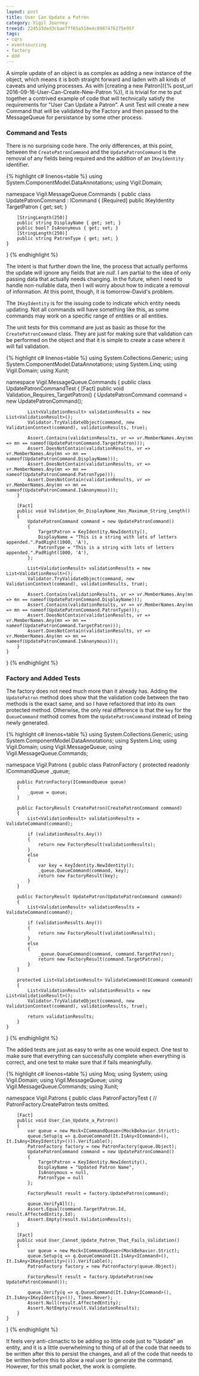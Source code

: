 ```yaml
---
layout: post
title: User Can Update a Patron
category: Vigil Journey
treeid: 224533ded3cbae7ff65a518e4c0987476275e95f
tags:
- cqrs
- eventsourcing
- factory
- ddd
---
```


A simple update of an object is as complex as adding a new instance of the object, which means it is both straight forward and laden with all kinds of caveats and unlying processes. As with [creating a new Patron]({% post_url 2016-09-16-User-Can-Create-New-Patron %}), it is trivial for me to put together a contrived example of code that will technically satisfy the requirements for "User Can Update a Patron". A unit Test will create a new Command that will be validated by the Factory and then passed to the MessageQueue for persistance by some other process.

### Command and Tests

There is no surprising code here. The only differences, at this point, between the `CreatePatronCommand` and the `UpdatePatronCommand` is the removal of any fields being required and the addition of an `IKeyIdentity` identifier.

{% highlight c# linenos=table %}
using System.ComponentModel.DataAnnotations;
using Vigil.Domain;

namespace Vigil.MessageQueue.Commands
{
    public class UpdatePatronCommand : ICommand
    {
        [Required]
        public IKeyIdentity TargetPatron { get; set; }

        [StringLength(250)]
        public string DisplayName { get; set; }
        public bool? IsAnonymous { get; set; }
        [StringLength(250)]
        public string PatronType { get; set; }
    }
}
{% endhighlight %}

The intent is that further down the line, the process that actually performs the update will ignore any fields that are _null_. I am partial to the idea of only passing data that actually needs changing. In the future, when I need to handle non-nullable data, then I will worry about how to indicate a removal of information. At this point, though, it is tomorrow-David's problem.

The `IKeyIdentity` is for the issuing code to indicate which entity needs updating. Not all commands will have something like this, as some commands may work on a specific range of entities or all entities.

The unit tests for this command are just as basic as those for the `CreatePatronCommand` class. They are just for making sure that validation can be performed on the object and that it is simple to create a case where it will fail validation.

{% highlight c# linenos=table %}
using System.Collections.Generic;
using System.ComponentModel.DataAnnotations;
using System.Linq;
using Vigil.Domain;
using Xunit;

namespace Vigil.MessageQueue.Commands
{
    public class UpdatePatronCommandTest
    {
        [Fact]
        public void Validation_Requires_TargetPatron()
        {
            UpdatePatronCommand command = new UpdatePatronCommand();

            List<ValidationResult> validationResults = new List<ValidationResult>();
            Validator.TryValidateObject(command, new ValidationContext(command), validationResults, true);

            Assert.Contains(validationResults, vr => vr.MemberNames.Any(mn => mn == nameof(UpdatePatronCommand.TargetPatron)));
            Assert.DoesNotContain(validationResults, vr => vr.MemberNames.Any(mn => mn == nameof(UpdatePatronCommand.DisplayName)));
            Assert.DoesNotContain(validationResults, vr => vr.MemberNames.Any(mn => mn == nameof(UpdatePatronCommand.PatronType)));
            Assert.DoesNotContain(validationResults, vr => vr.MemberNames.Any(mn => mn == nameof(UpdatePatronCommand.IsAnonymous)));
        }

        [Fact]
        public void Validation_On_DisplayName_Has_Maximum_String_Length()
        {
            UpdatePatronCommand command = new UpdatePatronCommand()
            {
                TargetPatron = KeyIdentity.NewIdentity(),
                DisplayName = "This is a string with lots of letters appended.".PadRight(1000, 'A'),
                PatronType = "This is a string with lots of letters appended.".PadRight(1000, 'A'),
            };

            List<ValidationResult> validationResults = new List<ValidationResult>();
            Validator.TryValidateObject(command, new ValidationContext(command), validationResults, true);

            Assert.Contains(validationResults, vr => vr.MemberNames.Any(mn => mn == nameof(UpdatePatronCommand.DisplayName)));
            Assert.Contains(validationResults, vr => vr.MemberNames.Any(mn => mn == nameof(UpdatePatronCommand.PatronType)));
            Assert.DoesNotContain(validationResults, vr => vr.MemberNames.Any(mn => mn == nameof(UpdatePatronCommand.TargetPatron)));
            Assert.DoesNotContain(validationResults, vr => vr.MemberNames.Any(mn => mn == nameof(UpdatePatronCommand.IsAnonymous)));
        }
    }
}
{% endhighlight %}

### Factory and Added Tests

The factory does not need much more than it already has. Adding the `UpdatePatron` method does show that the validation code between the two methods is the exact same, and so I have refactored that into its own protected method. Otherwise, the only real difference is that the `key` for the `QueueCommand` method comes from the `UpdatePatronCommand` instead of being newly generated.

{% highlight c# linenos=table %}
using System.Collections.Generic;
using System.ComponentModel.DataAnnotations;
using System.Linq;
using Vigil.Domain;
using Vigil.MessageQueue;
using Vigil.MessageQueue.Commands;

namespace Vigil.Patrons
{
    public class PatronFactory
    {
        protected readonly ICommandQueue _queue;

        public PatronFactory(ICommandQueue queue)
        {
            _queue = queue;
        }

        public FactoryResult CreatePatron(CreatePatronCommand command)
        {
            List<ValidationResult> validationResults = ValidateCommand(command);

            if (validationResults.Any())
            {
                return new FactoryResult(validationResults);
            }
            else
            {
                var key = KeyIdentity.NewIdentity();
                _queue.QueueCommand(command, key);
                return new FactoryResult(key);
            }
        }

        public FactoryResult UpdatePatron(UpdatePatronCommand command)
        {
            List<ValidationResult> validationResults = ValidateCommand(command);

            if (validationResults.Any())
            {
                return new FactoryResult(validationResults);
            }
            else
            {
                _queue.QueueCommand(command, command.TargetPatron);
                return new FactoryResult(command.TargetPatron);
            }
        }

        protected List<ValidationResult> ValidateCommand(ICommand command)
        {
            List<ValidationResult> validationResults = new List<ValidationResult>();
            Validator.TryValidateObject(command, new ValidationContext(command), validationResults, true);

            return validationResults;
        }
    }
}
{% endhighlight %}

The added tests are just as easy to write as one would expect. One test to make sure that everything can successfully complete when everything is correct, and one test to make sure that if fails meaningfully.

{% highlight c# linenos=table %}
using Moq;
using System;
using Vigil.Domain;
using Vigil.MessageQueue;
using Vigil.MessageQueue.Commands;
using Xunit;

namespace Vigil.Patrons
{
    public class PatronFactoryTest
    {
        // PatronFactory.CreatePatron tests omitted.

        [Fact]
        public void User_Can_Update_a_Patron()
        {
            var queue = new Mock<ICommandQueue>(MockBehavior.Strict);
            queue.Setup(q => q.QueueCommand(It.IsAny<ICommand>(), It.IsAny<IKeyIdentity>())).Verifiable();
            PatronFactory factory = new PatronFactory(queue.Object);
            UpdatePatronCommand command = new UpdatePatronCommand()
            {
                TargetPatron = KeyIdentity.NewIdentity(),
                DisplayName = "Updated Patron Name",
                IsAnonymous = null,
                PatronType = null
            };

            FactoryResult result = factory.UpdatePatron(command);

            queue.VerifyAll();
            Assert.Equal(command.TargetPatron.Id, result.AffectedEntity.Id);
            Assert.Empty(result.ValidationResults);
        }

        [Fact]
        public void User_Cannot_Update_Patron_That_Fails_Validation()
        {
            var queue = new Mock<ICommandQueue>(MockBehavior.Strict);
            queue.Setup(q => q.QueueCommand(It.IsAny<ICommand>(), It.IsAny<IKeyIdentity>())).Verifiable();
            PatronFactory factory = new PatronFactory(queue.Object);

            FactoryResult result = factory.UpdatePatron(new UpdatePatronCommand());

            queue.Verify(q => q.QueueCommand(It.IsAny<ICommand>(), It.IsAny<IKeyIdentity>()), Times.Never);
            Assert.Null(result.AffectedEntity);
            Assert.NotEmpty(result.ValidationResults);
        }
    }
}
{% endhighlight %}

It feels very anti-climactic to be adding so little code just to "Update" an entity, and it is a little overwhelming to thing of all of the code that needs to be written after this to persist the changes, and all of the code that needs to be written before this to allow a real user to generate the command. However, for this small pocket, the work is complete.